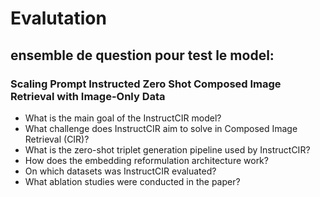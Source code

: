 # Evalutation

## ensemble de question pour test le model:

### Scaling Prompt Instructed Zero Shot Composed Image Retrieval with Image-Only Data
- What is the main goal of the InstructCIR model?
- What challenge does InstructCIR aim to solve in Composed Image Retrieval (CIR)?
- What is the zero-shot triplet generation pipeline used by InstructCIR?
- How does the embedding reformulation architecture work?
- On which datasets was InstructCIR evaluated?
- What ablation studies were conducted in the paper?


